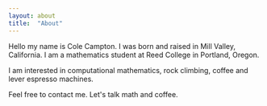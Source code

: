 ```yaml
---
layout: about
title:  "About"
---
```

Hello my name is Cole Campton. I was born and raised in Mill Valley, California. I am a mathematics student at Reed College in Portland, Oregon.

I am interested in computational mathematics, rock climbing, coffee and lever espresso machines.

Feel free to contact me.  Let's talk math and coffee.
